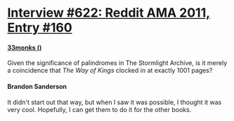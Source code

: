 # [Interview #622: Reddit AMA 2011, Entry #160](https://www.theoryland.com/intvmain.php?i=622#160)

#### [33monks ()](http://www.reddit.com/r/Fantasy/comments/k0fp8/iama_professional_fantasy_novelist_named_brandon/c2gkj0o)

Given the significance of palindromes in The Stormlight Archive, is it merely a coincidence that
*The Way of Kings*
clocked in at exactly 1001 pages?

#### Brandon Sanderson

It didn't start out that way, but when I saw it was possible, I thought it was very cool. Hopefully, I can get them to do it for the other books.

